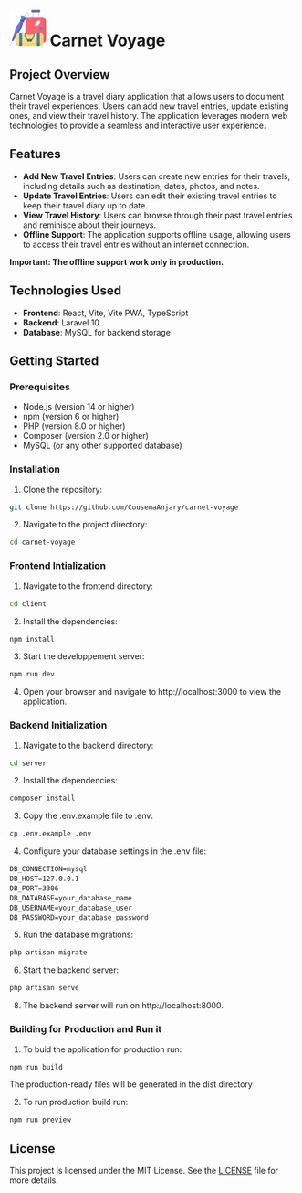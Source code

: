 # ![App Icon](./client/public/64x64.png) Carnet Voyage

## Project Overview

Carnet Voyage is a travel diary application that allows users to document their travel experiences. Users can add new travel entries, update existing ones, and view their travel history. The application leverages modern web technologies to provide a seamless and interactive user experience.

## Features

- **Add New Travel Entries**: Users can create new entries for their travels, including details such as destination, dates, photos, and notes.
- **Update Travel Entries**: Users can edit their existing travel entries to keep their travel diary up to date.
- **View Travel History**: Users can browse through their past travel entries and reminisce about their journeys.
- **Offline Support**: The application supports offline usage, allowing users to access their travel entries without an internet connection.


**Important: The offline support work only in production.**

## Technologies Used

- **Frontend**: React, Vite, Vite PWA, TypeScript
- **Backend**: Laravel 10
- **Database**: MySQL for backend storage

## Getting Started

### Prerequisites

- Node.js (version 14 or higher)
- npm (version 6 or higher)
- PHP (version 8.0 or higher)
- Composer (version 2.0 or higher)
- MySQL (or any other supported database)

### Installation

1. Clone the repository:
```bash
git clone https://github.com/CousemaAnjary/carnet-voyage
```

2. Navigate to the project directory:
```bash
cd carnet-voyage
```

### Frontend Intialization

1. Navigate to the frontend directory:
```bash
cd client
```

2. Install the dependencies:
```bash
npm install
```

3. Start the developpement server:
```bash
npm run dev
```
4. Open your browser and navigate to http://localhost:3000 to view the application.

### Backend Initialization

1. Navigate to the backend directory:
```bash
cd server
```

2. Install the dependencies:
```bash
composer install
```

3. Copy the .env.example file to .env:
```bash
cp .env.example .env
```

4. Configure your database settings in the .env file:
```markdown
DB_CONNECTION=mysql
DB_HOST=127.0.0.1
DB_PORT=3306
DB_DATABASE=your_database_name
DB_USERNAME=your_database_user
DB_PASSWORD=your_database_password
```

5. Run the database migrations:
```bash
php artisan migrate
```

6. Start the backend server:
```bash
php artisan serve
```

8. The backend server will run on http://localhost:8000.

### Building for Production and Run it

1. To buid the application for production run:
```bash
npm run build
```
The production-ready files will be generated in the dist directory

2. To run production build run:
```bash 
npm run preview
```

## License
This project is licensed under the MIT License. See the [LICENSE](LICENSE) file for more details.
